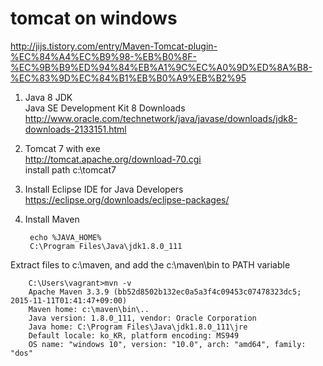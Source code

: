 # tomcat on windows
http://jijs.tistory.com/entry/Maven-Tomcat-plugin-%EC%84%A4%EC%B9%98-%EB%B0%8F-%EC%9B%B9%ED%94%84%EB%A1%9C%EC%A0%9D%ED%8A%B8-%EC%83%9D%EC%84%B1%EB%B0%A9%EB%B2%95  

1. Java 8 JDK  
  Java SE Development Kit 8 Downloads  
  http://www.oracle.com/technetwork/java/javase/downloads/jdk8-downloads-2133151.html
2. Tomcat 7 with exe  
  http://tomcat.apache.org/download-70.cgi  
  install path c:\tomcat7  
3. Install Eclipse IDE for Java Developers  
  https://eclipse.org/downloads/eclipse-packages/  
4. Install Maven

        echo %JAVA_HOME%
        C:\Program Files\Java\jdk1.8.0_111
       
  Extract files to c:\maven, and add the c:\maven\bin to PATH variable

        C:\Users\vagrant>mvn -v
        Apache Maven 3.3.9 (bb52d8502b132ec0a5a3f4c09453c07478323dc5; 2015-11-11T01:41:47+09:00)
        Maven home: c:\maven\bin\..
        Java version: 1.8.0_111, vendor: Oracle Corporation
        Java home: C:\Program Files\Java\jdk1.8.0_111\jre
        Default locale: ko_KR, platform encoding: MS949
        OS name: "windows 10", version: "10.0", arch: "amd64", family: "dos"

        
